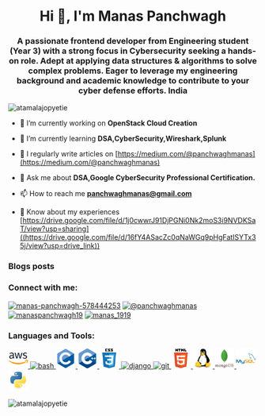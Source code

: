 <h1 align="center">Hi 👋, I'm Manas Panchwagh</h1>
<h3 align="center">A passionate frontend developer from Engineering student (Year 3) with a strong focus in Cybersecurity seeking a hands-on role. Adept at applying data structures & algorithms to solve complex problems. Eager to leverage my engineering background and academic knowledge to contribute to your cyber defense efforts. India</h3>

<p align="left"> <img src="https://komarev.com/ghpvc/?username=atamalajopyetie&label=Profile%20views&color=0e75b6&style=flat" alt="atamalajopyetie" /> </p>

- 🔭 I’m currently working on **OpenStack Cloud Creation**

- 🌱 I’m currently learning **DSA,CyberSecurity,Wireshark,Splunk**

- 📝 I regularly write articles on [https://medium.com/@panchwaghmanas](https://medium.com/@panchwaghmanas)

- 💬 Ask me about **DSA,Google CyberSecurity Professional Certification.**

- 📫 How to reach me **panchwaghmanas@gmail.com**

- 📄 Know about my experiences [https://drive.google.com/file/d/1j0cwwrJ91DjPGNi0Nk2moS3i9NVDKSaT/view?usp=sharing]((https://drive.google.com/file/d/16fY4ASacZc0qNaWGq9pHgFatISYTx35j/view?usp=drive_link))

### Blogs posts
<!-- BLOG-POST-LIST:START -->
<!-- BLOG-POST-LIST:END -->

<h3 align="left">Connect with me:</h3>
<p align="left">
<a href="https://linkedin.com/in/manas-panchwagh-578444253" target="blank"><img align="center" src="https://raw.githubusercontent.com/rahuldkjain/github-profile-readme-generator/master/src/images/icons/Social/linked-in-alt.svg" alt="manas-panchwagh-578444253" height="30" width="40" /></a>
<a href="https://medium.com/@panchwaghmanas" target="blank"><img align="center" src="https://raw.githubusercontent.com/rahuldkjain/github-profile-readme-generator/master/src/images/icons/Social/medium.svg" alt="@panchwaghmanas" height="30" width="40" /></a>
<a href="https://www.hackerrank.com/manaspanchwagh19" target="blank"><img align="center" src="https://raw.githubusercontent.com/rahuldkjain/github-profile-readme-generator/master/src/images/icons/Social/hackerrank.svg" alt="manaspanchwagh19" height="30" width="40" /></a>
<a href="https://www.leetcode.com/manas_1919" target="blank"><img align="center" src="https://raw.githubusercontent.com/rahuldkjain/github-profile-readme-generator/master/src/images/icons/Social/leet-code.svg" alt="manas_1919" height="30" width="40" /></a>
</p>

<h3 align="left">Languages and Tools:</h3>
<p align="left"> <a href="https://aws.amazon.com" target="_blank" rel="noreferrer"> <img src="https://raw.githubusercontent.com/devicons/devicon/master/icons/amazonwebservices/amazonwebservices-original-wordmark.svg" alt="aws" width="40" height="40"/> </a> <a href="https://www.gnu.org/software/bash/" target="_blank" rel="noreferrer"> <img src="https://www.vectorlogo.zone/logos/gnu_bash/gnu_bash-icon.svg" alt="bash" width="40" height="40"/> </a> <a href="https://www.cprogramming.com/" target="_blank" rel="noreferrer"> <img src="https://raw.githubusercontent.com/devicons/devicon/master/icons/c/c-original.svg" alt="c" width="40" height="40"/> </a> <a href="https://www.w3schools.com/cpp/" target="_blank" rel="noreferrer"> <img src="https://raw.githubusercontent.com/devicons/devicon/master/icons/cplusplus/cplusplus-original.svg" alt="cplusplus" width="40" height="40"/> </a> <a href="https://www.w3schools.com/css/" target="_blank" rel="noreferrer"> <img src="https://raw.githubusercontent.com/devicons/devicon/master/icons/css3/css3-original-wordmark.svg" alt="css3" width="40" height="40"/> </a> <a href="https://www.djangoproject.com/" target="_blank" rel="noreferrer"> <img src="https://cdn.worldvectorlogo.com/logos/django.svg" alt="django" width="40" height="40"/> </a> <a href="https://git-scm.com/" target="_blank" rel="noreferrer"> <img src="https://www.vectorlogo.zone/logos/git-scm/git-scm-icon.svg" alt="git" width="40" height="40"/> </a> <a href="https://www.w3.org/html/" target="_blank" rel="noreferrer"> <img src="https://raw.githubusercontent.com/devicons/devicon/master/icons/html5/html5-original-wordmark.svg" alt="html5" width="40" height="40"/> </a> <a href="https://www.linux.org/" target="_blank" rel="noreferrer"> <img src="https://raw.githubusercontent.com/devicons/devicon/master/icons/linux/linux-original.svg" alt="linux" width="40" height="40"/> </a> <a href="https://www.mongodb.com/" target="_blank" rel="noreferrer"> <img src="https://raw.githubusercontent.com/devicons/devicon/master/icons/mongodb/mongodb-original-wordmark.svg" alt="mongodb" width="40" height="40"/> </a> <a href="https://www.mysql.com/" target="_blank" rel="noreferrer"> <img src="https://raw.githubusercontent.com/devicons/devicon/master/icons/mysql/mysql-original-wordmark.svg" alt="mysql" width="40" height="40"/> </a> <a href="https://www.python.org" target="_blank" rel="noreferrer"> <img src="https://raw.githubusercontent.com/devicons/devicon/master/icons/python/python-original.svg" alt="python" width="40" height="40"/> </a> </p>

<p><img align="center" src="https://github-readme-stats.vercel.app/api/top-langs?username=atamalajopyetie&show_icons=true&locale=en&layout=compact" alt="atamalajopyetie" /></p>
